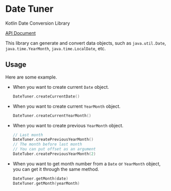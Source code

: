 # Date Tuner

Kotlin Date Conversion Library

[API Document](https://kenjiohtsuka.github.io/DateTuner/api/date_tuner/index.html)

This library can generate and convert data objects,
such as `java.util.Date`,  `java.time.YearMonth`, `java.time.LocalDate`, etc. 

## Usage

Here are some example.

* When you want to create current `Date` object.

    ```kotlin
    DateTuner.createCurrentDate()
    ```

* When you want to create current `YearMonth` object.

    ```kotlin
    DateTuner.createCurrentYearMonth()
    ``` 
    
* When you want to create previous `YearMonth` object.

    ```kotlin
    // Last month
    DateTuner.createPreviousYearMonth()
    // The month before last month
    // You can put offset as an argument
    DateTuber.createPreviousYearMonth(2)
    ```

* When you want to get month number from a `Date` or `YearMonth` object,
you can get it through the same method.

    ```kotlin
    DateTuner.getMonth(date)
    DateTuner.getMonth(yearMonth)
    ```